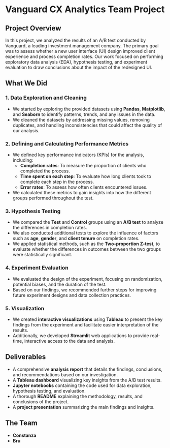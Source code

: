 # Vanguard CX Analytics Team Project

## Project Overview

In this project, we analyzed the results of an A/B test conducted by Vanguard, a leading investment management company. The primary goal was to assess whether a new user interface (UI) design improved client experience and process completion rates. Our work focused on performing exploratory data analysis (EDA), hypothesis testing, and experiment evaluation to draw conclusions about the impact of the redesigned UI.

## What We Did

### 1. **Data Exploration and Cleaning**
   - We started by exploring the provided datasets using **Pandas**, **Matplotlib**, and **Seaborn** to identify patterns, trends, and any issues in the data.
   - We cleaned the datasets by addressing missing values, removing duplicates, and handling inconsistencies that could affect the quality of our analysis.

### 2. **Defining and Calculating Performance Metrics**
   - We defined key performance indicators (KPIs) for the analysis, including:
     - **Completion rates**: To measure the proportion of clients who completed the process.
     - **Time spent on each step**: To evaluate how long clients took to complete each step in the process.
     - **Error rates**: To assess how often clients encountered issues.
   - We calculated these metrics to gain insights into how the different groups performed throughout the test.

### 3. **Hypothesis Testing**
   - We compared the **Test** and **Control** groups using an **A/B test** to analyze the differences in completion rates.
   - We also conducted additional tests to explore the influence of factors such as **age**, **gender**, and **client tenure** on completion rates.
   - We applied statistical methods, such as the **Two-proportion Z-test**, to evaluate whether the differences in outcomes between the two groups were statistically significant.

### 4. **Experiment Evaluation**
   - We evaluated the design of the experiment, focusing on randomization, potential biases, and the duration of the test.
   - Based on our findings, we recommended further steps for improving future experiment designs and data collection practices.

### 5. **Visualization**
   - We created **interactive visualizations** using **Tableau** to present the key findings from the experiment and facilitate easier interpretation of the results.
   - Additionally, we developed **Streamlit** web applications to provide real-time, interactive access to the data and analysis.

## Deliverables

- A comprehensive **analysis report** that details the findings, conclusions, and recommendations based on our investigation.
- A **Tableau dashboard** visualizing key insights from the A/B test results.
- **Jupyter notebooks** containing the code used for data exploration, hypothesis testing, and evaluation.
- A thorough **README** explaining the methodology, results, and conclusions of the project.
- A **project presentation** summarizing the main findings and insights.

## The Team

- **Constanza**
- **Bru**